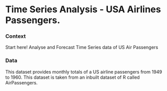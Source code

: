 # Time Series Analysis - USA Airlines Passengers.

### Context

Start here! Analyse and Forecast Time Series data of US Air Passengers

### Data

This dataset provides monthly totals of a US airline passengers from 1949 to 1960. This dataset is taken from an inbuilt dataset of R called AirPassengers.
